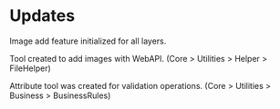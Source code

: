 <h1>Updates</h1>

<p>Image add feature initialized for all layers.</p>
<p>Tool created to add images with WebAPI. (Core > Utilities > Helper > FileHelper)</p>
<p>Attribute tool was created for validation operations. (Core > Utilities > Business > BusinessRules)</p>
